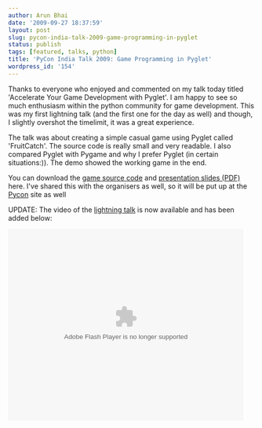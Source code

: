 ```yaml
---
author: Arun Bhai
date: '2009-09-27 18:37:59'
layout: post
slug: pycon-india-talk-2009-game-programming-in-pyglet
status: publish
tags: [featured, talks, python]
title: 'PyCon India Talk 2009: Game Programming in Pyglet'
wordpress_id: '154'
---
```


Thanks to everyone who enjoyed and commented on my talk today titled 'Accelerate Your Game Development with Pyglet'. I am happy to see so much enthusiasm within the python community for game development. This was my first lightning talk (and the first one for the day as well) and though, I slightly overshot the timelimit, it was a great experience.

The talk was about creating a simple casual game using Pyglet called 'FruitCatch'. The source code is really small and very readable. I also compared Pyglet with Pygame and why I prefer Pyglet (in certain situations:)). The demo showed the working game in the end.

You can download the [game source code][gamesrc] and [presentation slides (PDF)][gameslides] here. I've shared this with the organisers as well, so it will be put up at the [Pycon](http://in.pycon.org/) site as well

[gamesrc]: /downloads/pyconindia2009/fruitcatch-0.1.tar.gz
[gameslides]: /downloads/pyconindia2009/Accelerate%20Your%20GameDevelopment%20with%20Pyglet.pdf

UPDATE: The video of the [lightning talk][videolink] is now available and has been added below:

<!--more-->

<embed src="http://blip.tv/play/AYGlulYC" type="application/x-shockwave-flash" width="480" height="390" allowscriptaccess="always" allowfullscreen="true"></embed> 

[videolink]: http://blip.tv/file/2690880
